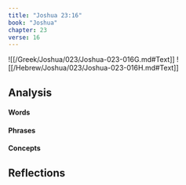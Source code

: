 ```yaml
---
title: "Joshua 23:16"
book: "Joshua"
chapter: 23
verse: 16
---
```

![[/Greek/Joshua/023/Joshua-023-016G.md#Text]]
![[/Hebrew/Joshua/023/Joshua-023-016H.md#Text]]

## Analysis

#### Words

#### Phrases

#### Concepts

## Reflections
